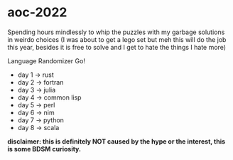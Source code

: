 # aoc-2022
Spending hours mindlessly to whip the puzzles with my garbage solutions in weirdo choices (I was about to get a lego set but meh this will do the job this year, besides it is free to solve and I get to hate the things I hate more)

Language Randomizer Go!

* day 1 -> rust
* day 2 -> fortran
* day 3 -> julia
* day 4 -> common lisp
* day 5 -> perl
* day 6 -> nim
* day 7 -> python
* day 8 -> scala

**disclaimer: this is definitely NOT caused by the hype or the interest, this is some BDSM curiosity.**
